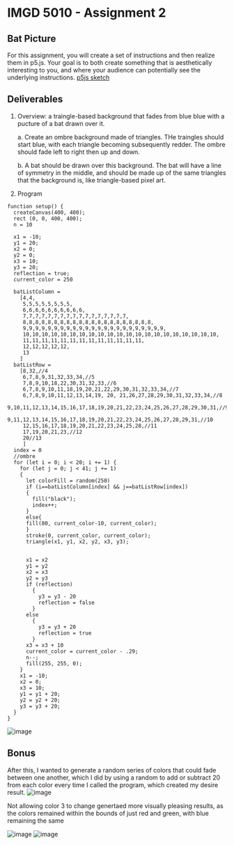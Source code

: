 # IMGD 5010 - Assignment 2
## Bat Picture

For this assignment, you will create a set of instructions and then realize them in p5.js. Your goal is to both create something that is aesthetically interesting to you, and where your audience can potentially see the underlying instructions.
[p5js sketch](https://editor.p5js.org/cherryreaper/sketches/9HhGe8kPM)

## Deliverables
1. Overview: a traingle-based background that fades from blue blue with a pucture of a bat drawn over it.

    a. Create an ombre background made of triangles. THe traingles should start blue, with each triangle becoming subsequently redder. The ombre should fade left to right then up and down.
 
   b. A bat should be drawn over this background. The bat will have a line of symmetry in the middle, and should be made up of the same triangles that the background is, like triangle-based pixel art.
3. Program
```
function setup() {
  createCanvas(400, 400);
  rect (0, 0, 400, 400);
  n = 10
  
  x1 = -10;
  y1 = 20;
  x2 = 0;
  y2 = 0;
  x3 = 10;
  y3 = 20;
  reflection = true;
  current_color = 250
  
  batListColumn = 
    [4,4,
     5,5,5,5,5,5,5,5,
     6,6,6,6,6,6,6,6,6,6,
     7,7,7,7,7,7,7,7,7,7,7,7,7,7,7,7,7,
     8,8,8,8,8,8,8,8,8,8,8,8,8,8,8,8,8,8,8,8,8,
     9,9,9,9,9,9,9,9,9,9,9,9,9,9,9,9,9,9,9,9,9,9,9,
     10,10,10,10,10,10,10,10,10,10,10,10,10,10,10,10,10,10,10,10,10,
     11,11,11,11,11,11,11,11,11,11,11,11,11,
     12,12,12,12,12,
     13
    ]
  batListRow = 
    [8,32,//4
     6,7,8,9,31,32,33,34,//5
     7,8,9,10,18,22,30,31,32,33,//6
     6,7,8,9,10,11,18,19,20,21,22,29,30,31,32,33,34,//7
     6,7,8,9,10,11,12,13,14,19, 20, 21,26,27,28,29,30,31,32,33,34,//8
     9,10,11,12,13,14,15,16,17,18,19,20,21,22,23,24,25,26,27,28,29,30,31,//9
     9,11,12,13,14,15,16,17,18,19,20,21,22,23,24,25,26,27,28,29,31,//10
     12,15,16,17,18,19,20,21,22,23,24,25,28,//11
     17,19,20,21,23,//12
     20//13
     ]
  index = 0
  //ombre
  for (let i = 0; i < 20; i += 1) { 
    for (let j = 0; j < 41; j += 1) 
    { 
      let colorFill = random(250)
      if (i==batListColumn[index] && j==batListRow[index])
      {
        fill("black");
        index++;
      }
      else{
      fill(80, current_color-10, current_color); 
      }
      stroke(0, current_color, current_color);
      triangle(x1, y1, x2, y2, x3, y3);
      
      
      x1 = x2
      y1 = y2
      x2 = x3
      y2 = y3
      if (reflection)
        {
          y3 = y3 - 20
          reflection = false
        }
      else
        {
          y3 = y3 + 20
          reflection = true
        }
      x3 = x3 + 10
      current_color = current_color - .29;
      n--;
      fill(255, 255, 0); 
    }
    x1 = -10;
    x2 = 0;
    x3 = 10;
    y1 = y1 + 20;
    y2 = y2 + 20;
    y3 = y3 + 20;
  }
}
```


![image](https://github.com/user-attachments/assets/19eacb62-56d9-4e30-b20d-b3d02d500719)


## Bonus
After this, I wanted to generate a random series of colors that could fade between one another, which I did by using a random to add or subtract 20 from each color every time I called the program, which created my desire result.
![image](https://github.com/user-attachments/assets/6e9c4814-c407-4917-ad98-46e5fa56896c)

Not allowing color 3 to change genertaed more visually pleasing results, as the colors remained within the bounds of just red and green, with blue remaining the same

![image](https://github.com/user-attachments/assets/074c8850-27b4-48ba-856a-3e58b6ee7db0)
![image](https://github.com/user-attachments/assets/5680d95a-f188-41ef-82d1-7e88d0a353b3)



